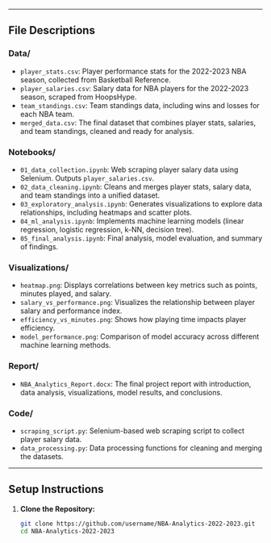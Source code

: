 
---

## File Descriptions

### Data/
- `player_stats.csv`: Player performance stats for the 2022-2023 NBA season, collected from Basketball Reference.
- `player_salaries.csv`: Salary data for NBA players for the 2022-2023 season, scraped from HoopsHype.
- `team_standings.csv`: Team standings data, including wins and losses for each NBA team.
- `merged_data.csv`: The final dataset that combines player stats, salaries, and team standings, cleaned and ready for analysis.

### Notebooks/
- `01_data_collection.ipynb`: Web scraping player salary data using Selenium. Outputs `player_salaries.csv`.
- `02_data_cleaning.ipynb`: Cleans and merges player stats, salary data, and team standings into a unified dataset.
- `03_exploratory_analysis.ipynb`: Generates visualizations to explore data relationships, including heatmaps and scatter plots.
- `04_ml_analysis.ipynb`: Implements machine learning models (linear regression, logistic regression, k-NN, decision tree).
- `05_final_analysis.ipynb`: Final analysis, model evaluation, and summary of findings.

### Visualizations/
- `heatmap.png`: Displays correlations between key metrics such as points, minutes played, and salary.
- `salary_vs_performance.png`: Visualizes the relationship between player salary and performance index.
- `efficiency_vs_minutes.png`: Shows how playing time impacts player efficiency.
- `model_performance.png`: Comparison of model accuracy across different machine learning methods.

### Report/
- `NBA_Analytics_Report.docx`: The final project report with introduction, data analysis, visualizations, model results, and conclusions.

### Code/
- `scraping_script.py`: Selenium-based web scraping script to collect player salary data.
- `data_processing.py`: Data processing functions for cleaning and merging the datasets.

---

## Setup Instructions

1. **Clone the Repository:**
   ```bash
   git clone https://github.com/username/NBA-Analytics-2022-2023.git
   cd NBA-Analytics-2022-2023

